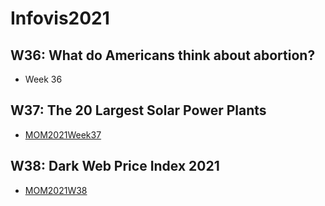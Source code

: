 # Infovis2021

<!DOCTYPE html>
<html lang="en">
<head>
 
  <meta charset="utf-8">
  <meta name="viewport" content="width=device-width, initial-scale=1">
  <link rel="stylesheet" href="https://maxcdn.bootstrapcdn.com/bootstrap/3.4.1/css/bootstrap.min.css">
 
</head>
<body>
 
<div class="container">
  <h2>W36: What do Americans think about abortion?</h2>
  <div class="panel panel-default">
   <ul>
     <li>Week 36</li>
    </ul>
  </div>
</div>
<div class="container">
  <h2>W37: The 20 Largest Solar Power Plants</h2>
  <div class="panel panel-default">
   <ul>
    <li><a href="https://rociovanesa.github.io/Inforvis2021/MOM2021Week37.html">MOM2021Week37</a></li>
    </ul>
  </div>
</div>
 <div class="container">
  <h2>W38: Dark Web Price Index 2021</h2>
  <div class="panel panel-default">
   <ul>
    <li><a href="https://rociovanesa.github.io/Inforvis2021/MOM2021W38.html">MOM2021W38</a></li>
    </ul>
  </div>
</div>

</body>
</html>

